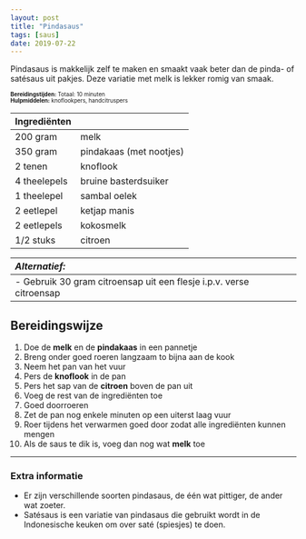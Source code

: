 ```yaml
---
layout: post
title: "Pindasaus"
tags: [saus]
date: 2019-07-22
---
```


Pindasaus is makkelijk zelf te maken en smaakt vaak beter dan de pinda- of satésaus uit pakjes. Deze variatie met melk is lekker romig van smaak.

<sub><sup>
**Bereidingstijden:** Totaal: 10 minuten  
**Hulpmiddelen:** knoflookpers, handcitruspers
</sup></sub>

| Ingrediënten |                         |
|:------------ |:----------------------- |
| 200 gram     | melk                    |
| 350 gram     | pindakaas (met nootjes) |
| 2 tenen      | knoflook                |
| 4 theelepels | bruine basterdsuiker    |
| 1 theelepel  | sambal oelek            |
| 2 eetlepel   | ketjap manis            |
| 2 eetlepels  | kokosmelk               |
| 1/2 stuks    | citroen                 |


| _Alternatief:_                                                      |
|:------------------------------------------------------------------- |
| - Gebruik 30 gram citroensap uit een flesje i.p.v. verse citroensap |


## Bereidingswijze
1. Doe de **melk** en de **pindakaas** in een pannetje
2. Breng onder goed roeren langzaam to bijna aan de kook
3. Neem het pan van het vuur
4. Pers de **knoflook** in de pan
5. Pers het sap van de **citroen** boven de pan uit
6. Voeg de rest van de ingrediënten toe
7. Goed doorroeren
4. Zet de pan nog enkele minuten op een uiterst laag vuur
5. Roer tijdens het verwarmen goed door zodat alle ingrediënten kunnen mengen
6. Als de saus te dik is, voeg dan nog wat **melk** toe

-----------------------------------------------------------------------
### Extra informatie  
- Er zijn verschillende soorten pindasaus, de één wat pittiger, de ander wat zoeter.
- Satésaus is een variatie van pindasaus die gebruikt wordt in de Indonesische keuken om over saté (spiesjes) te doen.
